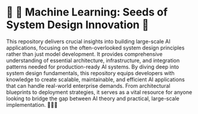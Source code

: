# 🍃 🌸 Machine Learning: Seeds of System Design Innovation 🌱

This repository delivers crucial insights into building large-scale AI applications, focusing on the often-overlooked system design principles rather than just model development. It provides comprehensive understanding of essential architecture, infrastructure, and integration patterns needed for production-ready AI systems. By diving deep into system design fundamentals, this repository equips developers with knowledge to create scalable, maintainable, and efficient AI applications that can handle real-world enterprise demands. From architectural blueprints to deployment strategies, it serves as a vital resource for anyone looking to bridge the gap between AI theory and practical, large-scale implementation. 🍃🚀✨
